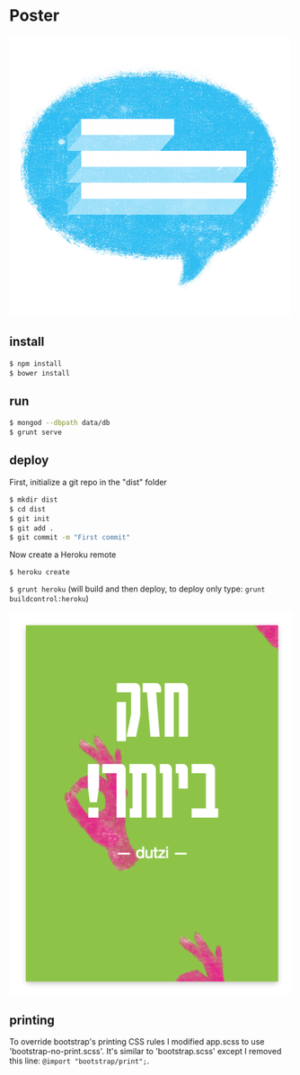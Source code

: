# Poster

![Poster Logo](assets/logo500x500.png)

## install

```bash
$ npm install
$ bower install
```

## run

```bash
$ mongod --dbpath data/db
$ grunt serve
```

## deploy

First, initialize a git repo in the "dist" folder

```bash
$ mkdir dist
$ cd dist
$ git init
$ git add .
$ git commit -m "First commit"
```

Now create a Heroku remote

```
$ heroku create
```

`$ grunt heroku` (will build and then deploy, to deploy only type: `grunt buildcontrol:heroku`)

![Poster Slogan](assets/slogan.png)

## printing

To override bootstrap's printing CSS rules I modified app.scss to use 'bootstrap-no-print.scss'. It's similar to 'bootstrap.scss' except I removed this line: `@import "bootstrap/print";`.
